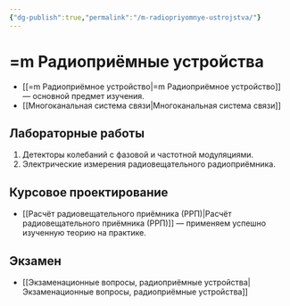 ```yaml
---
{"dg-publish":true,"permalink":"/m-radiopriyomnye-ustrojstva/"}
---
```



# =m Радиоприёмные устройства

- [[=m Радиоприёмное устройство\|=m Радиоприёмное устройство]] — основной предмет изучения.
- [[Многоканальная система связи\|Многоканальная система связи]]

## Лабораторные работы

1. Детекторы колебаний с фазовой и частотной модуляциями.
2. Электрические измерения радиовещательного радиоприёмника.

## Курсовое проектирование

- [[Расчёт радиовещательного приёмника (РРП)\|Расчёт радиовещательного приёмника (РРП)]] — применяем успешно изученную теорию на практике.

## Экзамен

- [[Экзаменационные вопросы, радиоприёмные устройства\|Экзаменационные вопросы, радиоприёмные устройства]]
